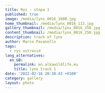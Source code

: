```yaml
---
title: Rys - stopa 1
published: true
image: /media/lynx_0016_1000.jpg
home_thumbnail: /media/lynx_0016_113.jpg
gallery_thumbnail: /media/lynx_0016_250.jpg
content_thumbnail: /media/lynx_0016_250.jpg
description: track of lynx
author: Marco Pavanello
tags:
  - rys ostrovid
lang_alternatives:
  en_GB:
    permalink: en.alkawildlife.eu
    title: lynx track 1
date: '2022-02-16 20:38:43 +0100'
category: gallery
layout: photo
---
```


